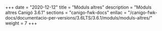 +++
date        = "2020-12-12"
title       = "Mòduls altres"
description = "Mòduls altres Canigó 3.6.1"
sections    = "canigo-fwk-docs"
enllac		= "/canigo-fwk-docs/documentacio-per-versions/3.6LTS/3.6.1/moduls/moduls-altres/"
weight		= 7
+++
